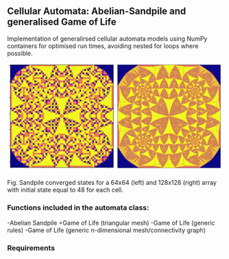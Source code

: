 
## Cellular Automata: Abelian-Sandpile and generalised Game of Life

Implementation of generalirsed cellular automata models using NumPy containers for optimised run times, avoiding nested for loops where possible.

![](example.png)

Fig.  Sandpile converged states for a 64x64 (left) and 128x128 (right) array with initial state equal to 48 for each cell.


### Functions included in the automata class:

-Abelian Sandpile
=Game of Life (triangular mesh)
-Game of Life (generic rules)
-Game of Life (generic n-dimensional mesh/connectivity graph)

### Requirements

